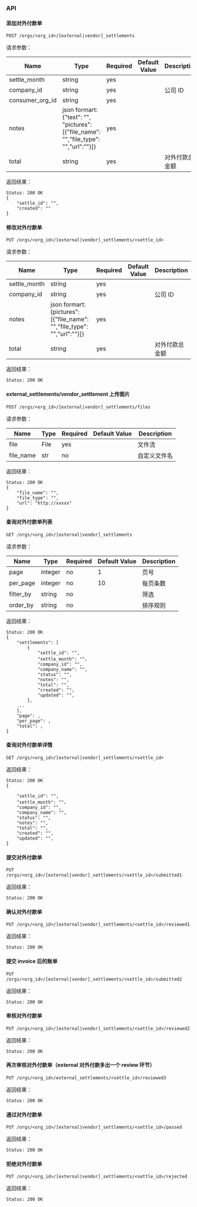 ### API

#### 添加对外付款单

	POST /orgs/<org_id>/[external|vendor]_settlements

请求参数：

|Name|Type|Required|Default Value|Description|
|---|---|---|---|---|
|settle_month|string |yes|||
|company_id|string |yes||公司 ID|
|consumer_org_id |string |yes||
|notes| json formart: {"text": "", "pictures": [{"file_name": "","file_type": "","url":""}]}|yes|||
|total|string |yes||对外付款总金额|

返回结果：

	Status: 200 OK
	{
		"settle_id": "",
		"created": ""
	}

#### 修改对外付款单

	PUT /orgs/<org_id>/[external|vendor]_settlements/<settle_id>

请求参数：

|Name|Type|Required|Default Value|Description|
|---|---|---|---|---|
|settle_month|string |yes|||
|company_id|string |yes||公司 ID|
|notes| json formart: {pictures": [{"file_name": "","file_type": "","url":""}]}|yes|||
|total|string |yes||对外付款总金额|

返回结果：

	Status: 200 OK

#### external_settlements/vendor_settlement 上传图片

	POST /orgs/<org_id>/[external|vendor]_settlements/files

请求参数：

|Name|Type|Required|Default Value|Description|
|---|---|---|---|---|
|file| File |yes||文件流|
|file_name| str|no||自定义文件名|

返回结果：

	Status: 200 OK
	{
		"file_name": "",
		"file_type": "",
		"url": "http://xxxxx"
	}

#### 查询对外付款单列表

	GET /orgs/<org_id>/[external|vendor]_settlements

请求参数：

|Name|Type|Required|Default Value|Description|
|---|---|---|---|---|
|page|integer |no|1|页号|
|per_page|integer |no|10|每页条数|
|filter_by|string |no||筛选|
|order_by|string |no||排序规则|

返回结果：

	Status: 200 OK
	{
		"settlements": [
			{
				"settle_id": "",
				"settle_month": ""，
				"company_id": "",
				"company_name": "",
				"status": "",
				"notes": "",
				"total": "",
				"created": "",
				"updated": "",
			},
		...
		],
		"page": ,
		"per_page": ,
		"total": ,
	}

#### 查询对外付款单详情

	GET /orgs/<org_id>/[external|vendor]_settlements/<settle_id>

返回结果：

	Status: 200 OK
	{

		"settle_id": "",
		"settle_month": ""，
		"company_id": "",
		"company_name": "",
		"status": "",
		"notes": "",
		"total": "",
		"created": "",
		"updated": "",
	}

#### 提交对外付款单

	PUT /orgs/<org_id>/[external|vendor]_settlements/<settle_id>/submitted1

返回结果：

	Status: 200 OK

#### 确认对外付款单

	PUT /orgs/<org_id>/[external|vendor]_settlements/<settle_id>/reviewed1

返回结果：

	Status: 200 OK

#### 提交 invoice 后的账单

	PUT /orgs/<org_id>/[external|vendor]_settlements/<settle_id>/submitted2

返回结果：

	Status: 200 OK

#### 审核对外付款单

	PUT /orgs/<org_id>/[external|vendor]_settlements/<settle_id>/reviewed2

返回结果：

	Status: 200 OK

#### 再次审核对外付款单（external 对外付款多出一个 review 环节）

	PUT /orgs/<org_id>/external_settlements/<settle_id>/reviewed3

返回结果：

	Status: 200 OK

#### 通过对外付款单

	PUT /orgs/<org_id>/[external|vendor]_settlements/<settle_id>/passed

返回结果：

	Status: 200 OK

#### 拒绝对外付款单

	PUT /orgs/<org_id>/[external|vendor]_settlements/<settle_id>/rejected

返回结果：

	Status: 200 OK

